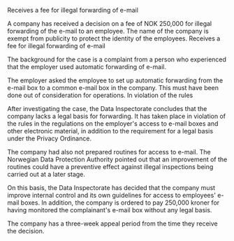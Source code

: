 Receives a fee for illegal forwarding of e-mail

A company has received a decision on a fee of NOK 250,000 for illegal forwarding of the e-mail to an employee. The name of the company is exempt from publicity to protect the identity of the employees.
Receives a fee for illegal forwarding of e-mail

The background for the case is a complaint from a person who experienced that the employer used automatic forwarding of e-mail.

The employer asked the employee to set up automatic forwarding from the e-mail box to a common e-mail box in the company. This must have been done out of consideration for operations.
In violation of the rules

After investigating the case, the Data Inspectorate concludes that the company lacks a legal basis for forwarding. It has taken place in violation of the rules in the regulations on the employer's access to e-mail boxes and other electronic material, in addition to the requirement for a legal basis under the Privacy Ordinance.

The company had also not prepared routines for access to e-mail. The Norwegian Data Protection Authority pointed out that an improvement of the routines could have a preventive effect against illegal inspections being carried out at a later stage.

On this basis, the Data Inspectorate has decided that the company must improve internal control and its own guidelines for access to employees' e-mail boxes. In addition, the company is ordered to pay 250,000 kroner for having monitored the complainant's e-mail box without any legal basis.

The company has a three-week appeal period from the time they receive the decision.
